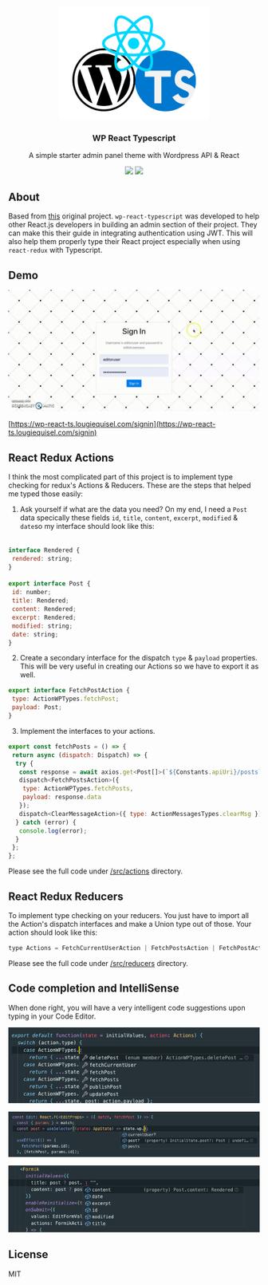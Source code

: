 <p align="center"><img width="300" src="/assets/images/wp-react-ts.jpg" ></p>

<h3 align="center">
  WP React Typescript
</h3>

<p align="center">
  A simple starter admin panel theme with Wordpress API & React
</p>

<p align="center">
  <a href="https://github.com/loq24/wp-react-typescript/"><img src="https://badges.frapsoft.com/typescript/code/typescript.svg?v=101"></a>
  <a href="https://github.com/loq24/wp-react-typescript/"><img src="https://img.shields.io/badge/PRs-welcome-brightgreen.svg?style=flat-square"></a>
</p>  

## About

Based from [this](https://github.com/loq24/wp-react) original project. `wp-react-typescript` was developed to help other React.js developers in building an admin section of their project. They can make this their guide in integrating authentication using JWT. This will also help them properly type their React project especially when using `react-redux` with Typescript. 

## Demo

![wp-react](/assets/images/demo.gif)

[https://wp-react-ts.lougiequisel.com/signin](https://wp-react-ts.lougiequisel.com/signin)

## React Redux Actions

I think the most complicated part of this project is to implement type checking for redux's Actions & Reducers. These are the steps that helped me typed those easily:

1. Ask yourself if what are the data you need?
On my end, I need a `Post` data specically these fields `id`, `title`, `content`, `excerpt`, `modified` & `date`so my interface should look like this:
```javascript

interface Rendered {
 rendered: string;
}

export interface Post {
 id: number;
 title: Rendered;
 content: Rendered;
 excerpt: Rendered;
 modified: string;
 date: string;
}

```
2. Create a secondary interface for the dispatch `type` & `payload` properties. This will be very useful in creating our Actions so we have to export it as well.
```javascript
export interface FetchPostAction {
 type: ActionWPTypes.fetchPost;
 payload: Post;
}
```

3. Implement the interfaces to your actions.
```javascript
export const fetchPosts = () => {
 return async (dispatch: Dispatch) => {
  try {
   const response = await axios.get<Post[]>(`${Constants.apiUri}/posts`);
   dispatch<FetchPostsAction>({
    type: ActionWPTypes.fetchPosts,
    payload: response.data
   });
   dispatch<ClearMessageAction>({ type: ActionMessagesTypes.clearMsg });
  } catch (error) {
   console.log(error);
  }
 };
};
```
Please see the full code under <a href="/src/actions">/src/actions</a> directory.

## React Redux Reducers

To implement type checking on your reducers. You just have to import all the Action's dispatch interfaces and make a Union type out of those. Your action should look like this:
```javascript
type Actions = FetchCurrentUserAction | FetchPostsAction | FetchPostAction | UpdatePostAction | PublishPostAction | DeletePostAction;
```
Please see the full code under <a href="/src/reducers">/src/reducers</a> directory.

## Code completion and IntelliSense

When done right, you will have a very intelligent code suggestions upon typing in your Code Editor.
<p><img src="/assets/images/screenshots/Screen%20Shot%202019-08-12%20at%2010.03.42%20PM.png" ></p>
<p><img src="/assets/images/screenshots/Screen%20Shot%202019-08-12%20at%202.38.53%20PM.png" ></p>
<p><img src="/assets/images/screenshots/Screen%20Shot%202019-08-12%20at%202.40.21%20PM.png" ></p>

## License

MIT
